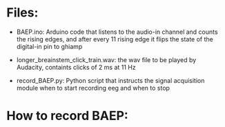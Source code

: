 Files:
======

- BAEP.ino: Arduino code that listens to the audio-in channel and counts the rising edges, and after every 11 rising edge it flips the state of the digital-in pin to ghiamp

- longer_breainstem_click_train.wav: the wav file to be played by Audacity, containts clicks of 2 ms at 11 Hz

- record_BAEP.py: Python script that instructs the signal acquisition module when to start recording eeg and when to stop

How to record BAEP:
===================

